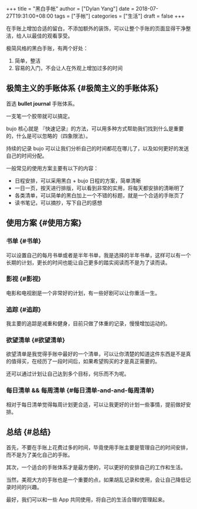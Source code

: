 +++
title = "黑白手帐"
author = ["Dylan Yang"]
date = 2018-07-27T19:31:00+08:00
tags = ["手帐"]
categories = ["生活"]
draft = false
+++

在手账上增加合适的留白，不添加额外的装饰，可以让整个手账的页面显得干净整洁，给人以最佳的观看享受。

极简风格的黑白手账，有两个好处：

1.  简单，整洁
2.  容易的入门，不会让人在外观上增加过多的时间


## 极简主义的手账体系 {#极简主义的手账体系}

首选 **bullet journal** 手账体系。

一支笔一个胶带就可以搞定。

bujo 核心就是 『快速记录』的方法，可以用多种方式帮助我们找到什么是重要的，什么是可以忽略的（四象限法）。

持续的记录 bujo 可以让我们分析自己的时间都花在哪儿了，以及如何更好的发送自己的时间分配。

一般常见的使用方案主要有以下的内容：

-   日程安排，可以采用黑白 + bujo 日程的方案，简单清晰
-   一日一页，按天进行排版，可以看到非常的实用，将每天都安排的清晰明了
-   各类清单，可以简单的黑白加上一个不错的标题，就是一个合适的手账页了
-   读书笔记，可以摘抄，写下自己的感想


## 使用方案 {#使用方案}


### 书单 {#书单}

可以设置自己的每月书单或者是半年书单，我是选择的半年书单，这样可以有一个长期的计划，更长的时间也能让自己更多的踏实阅读而不是为了读而读。


### 影视 {#影视}

电影和电视剧是一个非常好的计划，有一些好剧可以让你重活一生。


### 追踪 {#追踪}

我主要的追踪是减重和健身，目前只做了体重的记录，慢慢增加运动的。


### 欲望清单 {#欲望清单}

欲望清单是我觉得手账中最好的一个清单，可以让你清楚的知道这件东西是不是真的值得买，在经历了一段时间后，如果希望购买的才是真正需要的。

还可以通过计划让自己达到多个目标，何乐而不为呢。


### 每日清单 && 每周清单 {#每日清单-and-and-每周清单}

相对于每日清单觉得每周计划更合适，可以让我更好的计划一些事情，提前做好安排。


## 总结 {#总结}

首先，不要在手账上花费过多的时间，毕竟使用手账主要是管理自己的时间安排，而不是为了美化自己的手账。

其次，一个适合的手账体系才是最方便的，可以更好的安排自己的工作和生活。

当然，美观大方的手账也是一个重要的点，如果胡乱记录和使用，会让自己降低记录时间的兴趣。

最好，我们可以和一些 App 共同使用，将自己的生活合理的管理起来。
